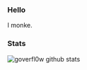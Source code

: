 ### Hello

I monke.

### Stats

![goverfl0w github stats](https://github-readme-stats.vercel.app/api?username=YOUR_USERNAME&show_icons=true&hide_border=true)
